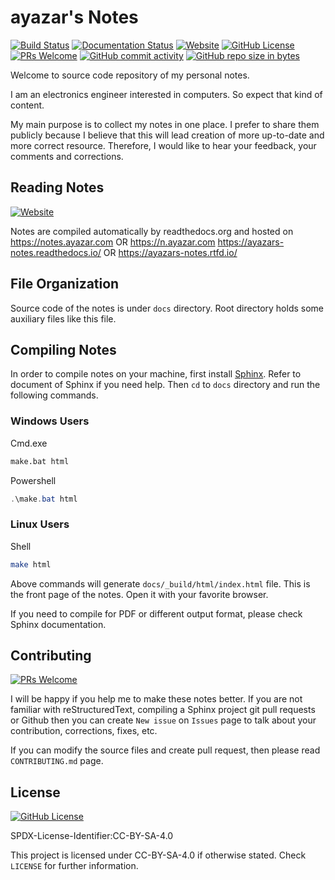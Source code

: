 # ayazar's Notes

[![Build Status](https://travis-ci.com/alperyazar/notes.svg?branch=master)](https://travis-ci.com/alperyazar/notes)
[![Documentation Status](https://readthedocs.org/projects/ayazars-notes/badge/?version=latest)](https://notes.ayazar.com)
[![Website](https://img.shields.io/website/https/notes.ayazar.com.svg)](https://notes.ayazar.com)
[![GitHub License](https://img.shields.io/github/license/alperyazar/notes.svg?style=flat)](https://creativecommons.org/licenses/by-sa/4.0/)
[![PRs Welcome](https://img.shields.io/badge/PRs-welcome-brightgreen.svg?style=flat)](http://makeapullrequest.com)
[![GitHub commit activity](https://img.shields.io/github/commit-activity/m/alperyazar/notes.svg)](https://github.com/alperyazar/notes/graphs/commit-activity)
[![GitHub repo size in bytes](https://img.shields.io/github/repo-size/alperyazar/notes.svg)](https://github.com/alperyazar/notes)

Welcome to source code repository of my personal notes.

I am an electronics engineer interested in computers. So expect that kind of content.

My main purpose is to collect my notes in one place. I prefer to share them
publicly because I believe that this will lead creation of more up-to-date
and more correct resource. Therefore, I would like to hear your feedback,
your comments and corrections.

## Reading Notes

[![Website](https://img.shields.io/website/https/notes.ayazar.com.svg)](https://notes.ayazar.com)

Notes are compiled automatically by readthedocs.org and hosted on
https://notes.ayazar.com OR
https://n.ayazar.com
https://ayazars-notes.readthedocs.io/ OR
https://ayazars-notes.rtfd.io/

## File Organization

Source code of the notes is under `docs` directory. Root directory holds some
auxiliary files like this file.

## Compiling Notes

In order to compile notes on your machine, first install [Sphinx](http://www.sphinx-doc.org). Refer to document of Sphinx if you need help. Then
 `cd` to `docs` directory and run the following commands.

### Windows Users

Cmd.exe

```bat
make.bat html
```

Powershell

```powershell
.\make.bat html
```

### Linux Users

Shell

```bash
make html
```

Above commands will generate `docs/_build/html/index.html` file. This is the
front page of the notes. Open it with your favorite browser.

If you need to compile for PDF or different output format, please check
Sphinx documentation.

## Contributing

[![PRs Welcome](https://img.shields.io/badge/PRs-welcome-brightgreen.svg?style=flat)](http://makeapullrequest.com)

I will be happy if you help me to make these notes better. If you are not
familiar with reStructuredText, compiling a Sphinx project
git pull requests or Github then you can create `New issue` on `Issues` page to
talk about your contribution, corrections, fixes, etc.

If you can modify the source files and create pull request,
then please read `CONTRIBUTING.md` page.

## License

[![GitHub License](https://img.shields.io/github/license/alperyazar/notes.svg?style=flat)](https://creativecommons.org/licenses/by-sa/4.0/)

SPDX-License-Identifier:CC-BY-SA-4.0

This project is licensed under CC-BY-SA-4.0 if otherwise stated.
Check `LICENSE` for further information.